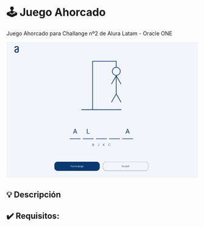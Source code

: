 # 🕹️ Juego Ahorcado

Juego Ahorcado para Challange nº2 de Alura Latam - Oracle ONE

<img src="./assets/img/preview-pagina.PNG" alt="preview-página" />

## 💡 Descripción

## ✔️ Requisitos:
